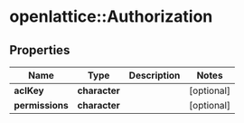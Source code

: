 # openlattice::Authorization

## Properties
Name | Type | Description | Notes
------------ | ------------- | ------------- | -------------
**aclKey** | **character** |  | [optional] 
**permissions** | **character** |  | [optional] 


